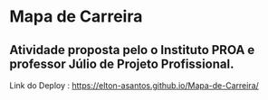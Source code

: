# Mapa de Carreira

## Atividade proposta pelo o Instituto PROA e professor Júlio de Projeto Profissional.

Link do Deploy : https://elton-asantos.github.io/Mapa-de-Carreira/ 
